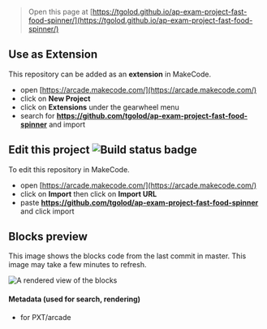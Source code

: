  


> Open this page at [https://tgolod.github.io/ap-exam-project-fast-food-spinner/](https://tgolod.github.io/ap-exam-project-fast-food-spinner/)

## Use as Extension

This repository can be added as an **extension** in MakeCode.

* open [https://arcade.makecode.com/](https://arcade.makecode.com/)
* click on **New Project**
* click on **Extensions** under the gearwheel menu
* search for **https://github.com/tgolod/ap-exam-project-fast-food-spinner** and import

## Edit this project ![Build status badge](https://github.com/tgolod/ap-exam-project-fast-food-spinner/workflows/MakeCode/badge.svg)

To edit this repository in MakeCode.

* open [https://arcade.makecode.com/](https://arcade.makecode.com/)
* click on **Import** then click on **Import URL**
* paste **https://github.com/tgolod/ap-exam-project-fast-food-spinner** and click import

## Blocks preview

This image shows the blocks code from the last commit in master.
This image may take a few minutes to refresh.

![A rendered view of the blocks](https://github.com/tgolod/ap-exam-project-fast-food-spinner/raw/master/.github/makecode/blocks.png)

#### Metadata (used for search, rendering)

* for PXT/arcade
<script src="https://makecode.com/gh-pages-embed.js"></script><script>makeCodeRender("{{ site.makecode.home_url }}", "{{ site.github.owner_name }}/{{ site.github.repository_name }}");</script>
